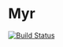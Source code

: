 # Myr

[![Build Status](https://travis-ci.org/jonjaques/myr.svg?branch=master)](https://travis-ci.org/jonjaques/myr)
